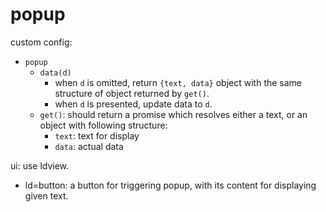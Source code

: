 # popup

custom config:

 - `popup`
   - `data(d)`
     - when `d` is omitted, return `{text, data}` object with the same structure of object returned by `get()`.
     - when `d` is presented, update data to `d`.
   - `get()`: should return a promise which resolves either a text, or an object with following structure:
     - `text`: text for display
     - `data`: actual data

ui: use ldview.

 - ld=button: a button for triggering popup, with its content for displaying given text.
